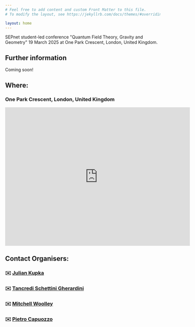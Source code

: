 ```yaml
---
# Feel free to add content and custom Front Matter to this file.
# To modify the layout, see https://jekyllrb.com/docs/themes/#overriding-theme-defaults

layout: home
---
```


SEPnet student-led conference "Quantum Field Theory, Gravity and Geometry" 19 March 2025 at One Park Crescent, London, United Kingdom. 

## Further information
Coming soon! 

## Where: 
### One Park Crescent, London, United Kingdom
<iframe src="https://www.google.com/maps/embed?pb=!1m18!1m12!1m3!1d2482.4250694044463!2d-0.14484629999999996!3d51.523762999999995!2m3!1f0!2f0!3f0!3m2!1i1024!2i768!4f13.1!3m3!1m2!1s0x48761ad708a0ae07%3A0xa40419adafab0831!2sOne%20Park%20Crescent!5e0!3m2!1sen!2suk!4v1731949320676!5m2!1sen!2suk" width="600" height="450" style="border:0;" allowfullscreen="" loading="lazy" referrerpolicy="no-referrer-when-downgrade"></iframe>

## Contact Organisers: 
### ✉️ [Julian Kupka](mailto:J.Kupka@herts.ac.uk)  
### ✉️ [Tancredi Schettini Gherardini](mailto:t.schettinigherardini@qmul.ac.uk)
### ✉️ [Mitchell Woolley](mailto:mitchell.woolley@qmul.ac.uk)
### ✉️ [Pietro Capuozzo](mailto:P.Capuozzo@soton.ac.uk)

